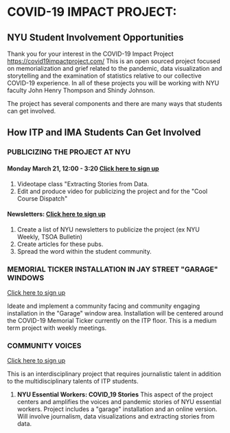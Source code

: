 # COVID-19 IMPACT PROJECT:
## NYU Student Involvement Opportunities
Thank you for your interest in the COVID-19 Impact Project https://covid19impactproject.com/ This is an open sourced project focused on memorialization and grief related to the pandemic, data visualization and storytelling and the examination of statistics relative to our collective COVID-19 experience.  In all of these projects you will be working with  NYU faculty John Henry Thompson and Shindy Johnson.

The project has several components and there are many ways that students can get involved.

## How ITP and  IMA Students Can Get Involved

### PUBLICIZING THE PROJECT AT NYU
#### **Monday March 21, 12:00 - 3:20**  [Click here to sign up](https://forms.gle/KdmQT2RtwL4uH2jZ8)
1. Videotape class "Extracting Stories from Data.
2. Edit and produce video for publicizing the project and for the "Cool Course Dispatch"

#### **Newsletters:**  [Click here to sign up](https://forms.gle/KdmQT2RtwL4uH2jZ8)

1. Create a list of NYU newsletters to publicize the project (ex NYU Weekly, TSOA Bulletin)
2. Create articles for these pubs.
3. Spread the word within the student community.

### MEMORIAL TICKER INSTALLATION IN JAY STREET "GARAGE" WINDOWS

[Click here to sign up](https://forms.gle/KdmQT2RtwL4uH2jZ8)

Ideate and implement a community facing and community engaging installation in the "Garage" window area. Installation will be centered around the COVID-19 Memorial Ticker currently on the ITP floor. This is a medium term project with weekly meetings.

### COMMUNITY VOICES 
[Click here to sign up](https://forms.gle/KdmQT2RtwL4uH2jZ8)

This is an interdisciplinary project that requires journalistic talent in addition to the multidisciplinary talents of ITP students. 
1. **NYU Essential Workers: COVID_19 Stories** This aspect of the project centers and amplifies the voices and pandemic stories of NYU essential workers.  Project includes a "garage" installation and an online version. Will involve journalism, data visualizations and extracting stories from data.
